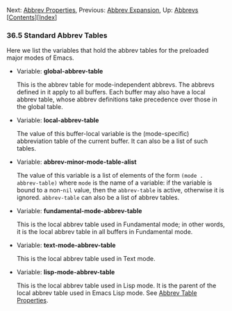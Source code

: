 <!-- This is the GNU Emacs Lisp Reference Manual
corresponding to Emacs version 27.2.

Copyright (C) 1990-1996, 1998-2021 Free Software Foundation,
Inc.

Permission is granted to copy, distribute and/or modify this document
under the terms of the GNU Free Documentation License, Version 1.3 or
any later version published by the Free Software Foundation; with the
Invariant Sections being "GNU General Public License," with the
Front-Cover Texts being "A GNU Manual," and with the Back-Cover
Texts as in (a) below.  A copy of the license is included in the
section entitled "GNU Free Documentation License."

(a) The FSF's Back-Cover Text is: "You have the freedom to copy and
modify this GNU manual.  Buying copies from the FSF supports it in
developing GNU and promoting software freedom." -->

<!-- Created by GNU Texinfo 6.7, http://www.gnu.org/software/texinfo/ -->

Next: [Abbrev Properties](Abbrev-Properties.html), Previous: [Abbrev Expansion](Abbrev-Expansion.html), Up: [Abbrevs](Abbrevs.html)   \[[Contents](index.html#SEC_Contents "Table of contents")]\[[Index](Index.html "Index")]

### 36.5 Standard Abbrev Tables

Here we list the variables that hold the abbrev tables for the preloaded major modes of Emacs.

*   Variable: **global-abbrev-table**

    This is the abbrev table for mode-independent abbrevs. The abbrevs defined in it apply to all buffers. Each buffer may also have a local abbrev table, whose abbrev definitions take precedence over those in the global table.

<!---->

*   Variable: **local-abbrev-table**

    The value of this buffer-local variable is the (mode-specific) abbreviation table of the current buffer. It can also be a list of such tables.

<!---->

*   Variable: **abbrev-minor-mode-table-alist**

    The value of this variable is a list of elements of the form `(mode . abbrev-table)` where `mode` is the name of a variable: if the variable is bound to a non-`nil` value, then the `abbrev-table` is active, otherwise it is ignored. `abbrev-table` can also be a list of abbrev tables.

<!---->

*   Variable: **fundamental-mode-abbrev-table**

    This is the local abbrev table used in Fundamental mode; in other words, it is the local abbrev table in all buffers in Fundamental mode.

<!---->

*   Variable: **text-mode-abbrev-table**

    This is the local abbrev table used in Text mode.

<!---->

*   Variable: **lisp-mode-abbrev-table**

    This is the local abbrev table used in Lisp mode. It is the parent of the local abbrev table used in Emacs Lisp mode. See [Abbrev Table Properties](Abbrev-Table-Properties.html).
